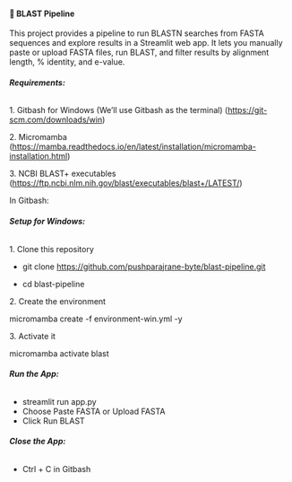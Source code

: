 #### 🧬 BLAST Pipeline

This project provides a pipeline to run BLASTN searches from FASTA sequences and explore results in a Streamlit web app. It lets you manually paste or upload FASTA files, run BLAST, and filter results by alignment length, % identity, and e-value.



###### ***Requirements:***

1\. Gitbash for Windows (We’ll use Gitbash as the terminal) (https://git-scm.com/downloads/win)

2\. Micromamba (https://mamba.readthedocs.io/en/latest/installation/micromamba-installation.html)

3\. NCBI BLAST+ executables (https://ftp.ncbi.nlm.nih.gov/blast/executables/blast+/LATEST/)


In Gitbash:
###### ***Setup for Windows:***

1\. Clone this repository

* git clone https://github.com/pushparajrane-byte/blast-pipeline.git



* cd blast-pipeline



2\. Create the environment

micromamba create -f environment-win.yml -y



3\. Activate it

micromamba activate blast



###### ***Run the App:***

* streamlit run app.py
* Choose Paste FASTA or Upload FASTA
* Click Run BLAST

###### ***Close the App:***
* Ctrl + C in Gitbash





